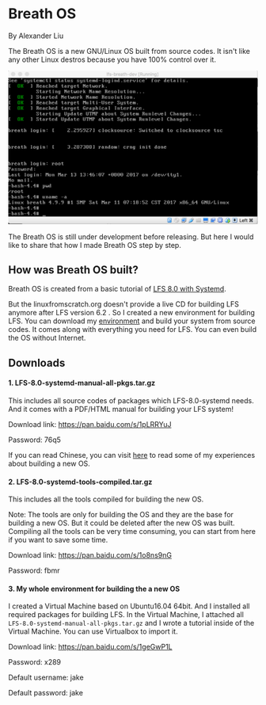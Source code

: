 Breath OS
==========
By Alexander Liu

The Breath OS is a new GNU/Linux OS built from source codes. It isn't like any other Linux destros because you have 100% control over it.

![Breath OS starting up](static/Breath_OS_startup.png)

The Breath OS is still under development before releasing. But here I would like to share that how I made Breath OS step by step.


How was Breath OS built?
------------------------

Breath OS is created from a basic tutorial of [LFS 8.0 with Systemd](www.linuxfromscratch.org).

But the linuxfromscratch.org doesn't provide a live CD for building LFS anymore after LFS version 6.2 . So I created a new environment for building LFS. You can download my [environment](https://github.com/xros/Breath_OS#3-my-whole-environment-for-building-the-a-new-os) and build your system from source codes. It comes along with everything you need for LFS. You can even build the OS without Internet.


Downloads
---------

#### 1. LFS-8.0-systemd-manual-all-pkgs.tar.gz
This includes all source codes of packages which LFS-8.0-systemd needs. And it comes with a PDF/HTML manual for building your LFS system!

Download link: https://pan.baidu.com/s/1pLRRYuJ

Password: 76q5 

If you can read Chinese, you can visit [here](http://www.cnblogs.com/spaceship9/p/6526887.html) to read some of my experiences about building a new OS.

#### 2. LFS-8.0-systemd-tools-compiled.tar.gz

This includes all the tools compiled for building the new OS.

Note: The tools are only for building the OS and they are the base for building a new OS. But it could be deleted after the new OS was built. Compiling all the tools can be very time consuming, you can start from here if you want to save some time.

Download link: https://pan.baidu.com/s/1o8ns9nG

Password: fbmr

#### 3. My whole environment for building the a new OS

I created a Virtual Machine based on Ubuntu16.04 64bit. And I installed all required packages for building LFS. In the Virtual Machine, I attached all `LFS-8.0-systemd-manual-all-pkgs.tar.gz` and I wrote a tutorial inside of the Virtual Machine. You can use Virtualbox to import it.

Download link: https://pan.baidu.com/s/1geGwP1L

Password: x289 

Default username: jake

Default password: jake
